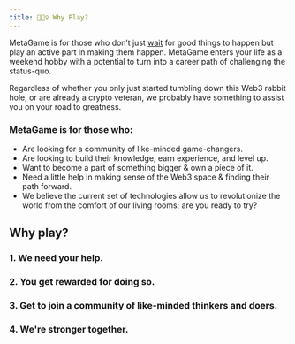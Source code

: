 ```yaml
---
title: 🤷🏾‍♀️ Why Play?
---
```


MetaGame is for those who don’t just [wait](https://www.youtube.com/watch?v=oUfqfIw6n5E&t=32s) for good things to happen but play an active part in making them happen. MetaGame enters your life as a weekend hobby with a potential to turn into a career path of challenging the status-quo.

Regardless of whether you only just started tumbling down this Web3 rabbit hole, or are already a crypto veteran, we probably have something to assist you on your road to greatness.

### MetaGame is for those who:

- Are looking for a community of like-minded game-changers.
- Are looking to build their knowledge, earn experience, and level up.
- Want to become a part of something bigger & own a piece of it.
- Need a little help in making sense of the Web3 space & finding their path forward.
- We believe the current set of technologies allow us to revolutionize the world from the comfort of our living rooms; are you ready to try?

## Why play?
### 1. We need your help.
### 2. You get rewarded for doing so.
### 3. Get to join a community of like-minded thinkers and doers.
### 4. We're stronger together.
